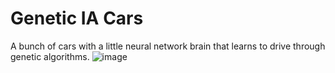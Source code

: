 # Genetic IA Cars

A bunch of cars with a little neural network brain that learns to drive through genetic algorithms.
![image](https://github.com/Eliyaan/evol_voiture/assets/103932369/47c41d10-1371-4eb6-a89c-047275377a3e)
